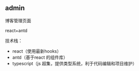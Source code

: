 ## admin

博客管理页面 

react+antd

技术栈：

- react（使用最新hooks）
- antd（基于react 的组件库）
- typescript（js 超集，提供类型系统，利于代码编辑和项目维护）